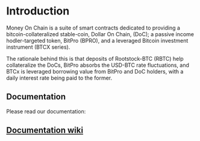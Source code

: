 # Introduction

Money On Chain is a suite of smart contracts dedicated to providing a bitcoin-collateralized stable-coin, Dollar On Chain, (DoC); 
a passive income hodler-targeted token, BitPro (BPRO), and a leveraged Bitcoin investment instrument (BTCX series).

The rationale behind this is that deposits of Rootstock-BTC (RBTC) help collateralize the DoCs, BitPro absorbs the USD-BTC rate 
fluctuations, and BTCx is leveraged borrowing value from BitPro and DoC holders, with a daily interest rate being paid to the former.


## Documentation

Please read our documentation: 

## [Documentation wiki](https://docs.moneyonchain.com/main-contract/)



